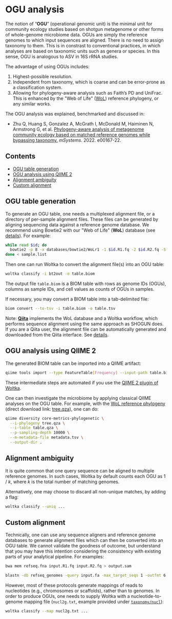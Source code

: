 # OGU analysis

The notion of “**OGU**” (operational genomic unit) is the minimal unit for community ecology studies based on shotgun metagenome or other forms of whole-genome microbiome data. OGUs are simply the reference genomes to which input sequences are aligned. There is no need to assign taxonomy to them. This is in constrast to conventional practices, in which analyses are based on taxonomic units such as genera or species. In this sense, OGU is analogous to ASV in 16S rRNA studies.

The advantage of using OGUs includes:

1. Highest-possible resolution.
2. Independent from taxonomy, which is coarse and can be error-prone as a classification system.
3. Allowing for phylogeny-aware analysis such as Faith’s PD and UniFrac. This is enhanced by the "Web of Life" ([WoL](https://biocore.github.io/wol/)) reference phylogeny, or any similar works.

The OGU analysis was explained, benchmarked and discussed in:

- Zhu Q, Huang S, Gonzalez A, McGrath I, McDonald M, Haiminen N, Armstrong G, et al. [Phylogeny-aware analysis of metagenome community ecology based on matched reference genomes while bypassing taxonomy.](https://journals.asm.org/doi/10.1128/msystems.00167-22) _mSystems_. 2022. e00167-22.



## Contents

- [OGU table generation](#ogu-table-generation)
- [OGU analysis using QIIME 2](#ogu-analysis-using-qiime-2)
- [Alignment ambiguity](#alignment-ambiguity)
- [Custom alignment](#custom-alignment)


## OGU table generation

To generate an OGU table, one needs a multiplexed alignment file, or a directory of per-sample alignment files. These files can be generated by aligning sequencing data against a reference genome database. We recommend using Bowtie2 with our "Web of Life" (**WoL**) database (see [details](wol.md)). For example:

```bash
while read $id; do 
  bowtie2 -p 8 -x databases/bowtie2/WoLr1 -1 $id.R1.fq -2 $id.R2.fq -S bt2out/$id.sam --very-sensitive --no-head --no-unal
done < sample.list
```

Then one can run Woltka to convert the alignment file(s) into an OGU table:

```bash
woltka classify -i bt2out -o table.biom
```

The output file `table.biom` is a BIOM table with rows as genome IDs (OGUs), columns as sample IDs, and cell values as counts of OGUs in samples.

If necessary, you may convert a BIOM table into a tab-delimited file:

```bash
biom convert --to-tsv -i table.biom -o table.tsv
```

Note: [**Qiita**](https://qiita.ucsd.edu/) implements the WoL database and a Woltka workflow, which performs sequence alignment using the same approach as SHOGUN does. If you are a Qiita user, the alignment file can be automatically generated and downloaded from the Qiita interface. See [details](qiita.md).

## OGU analysis using QIIME 2

The generated BIOM table can be imported into a QIIME artifact:

```bash
qiime tools import --type FeatureTable[Frequency] --input-path table.biom --output-path table.qza
```

These intermediate steps are automated if you use the [QIIME 2 plugin of Woltka](woltka/q2).

One can then investigate the microbiome by applying classical QIIME analyses on the OGU table. For example, with the [WoL reference phylogeny](https://biocore.github.io/wol/) (direct download link: [tree.qza](https://biocore.github.io/wol/data/trees/tree.qza)), one can do:

```bash
qiime diversity core-metrics-phylogenetic \
  --i-phylogeny tree.qza \
  --i-table table.qza \
  --p-sampling-depth 10000 \
  --m-metadata-file metadata.tsv \
  --output-dir .
```

## Alignment ambiguity

It is quite common that one query sequence can be aligned to multiple reference genomes. In such cases, Woltka by default counts each OGU as 1 / _k_, where _k_ is the total number of matching genomes.

Alternatively, one may choose to discard all non-unique matches, by adding a flag:

```bash
woltka classify --uniq ...
```

## Custom alignment

Technically, one can use any sequence aligners and reference genome databases to generate alignment files which can then be converted into an OGU table. We cannot validate the goodness of outcome, but understand that you may have this intention considering the consistency with existing parts of your analytical pipeline. For examples:

```bash
bwa mem refseq.fna input.R1.fq input.R2.fq > output.sam
```

```bash
blastn -db refseq_genomes -query input.fa -max_target_seqs 1 -outfmt 6 -out output.txt
```

However, most of these protocols generate mappings of reads to nucleotides (e.g., chromosomes or scaffolds), rather than to genomes. In order to produce OGUs, one needs to supply Woltka with a nucleotide-to-genome mapping file (`nucl2g.txt`, example provided under [`taxonomy/nucl`](woltka/tests/data/taxonomy/nucl)):

```bash
woltka classify --map nucl2g.txt ...
```
